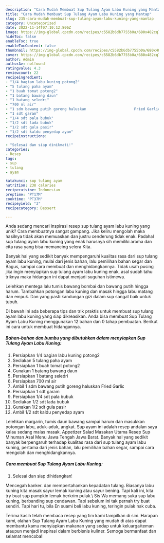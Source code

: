 ```yaml
---
description: "Cara Mudah Membuat Sup Tulang Ayam Labu Kuning yang Mantap"
title: "Cara Mudah Membuat Sup Tulang Ayam Labu Kuning yang Mantap"
slug: 235-cara-mudah-membuat-sup-tulang-ayam-labu-kuning-yang-mantap
category: Uncategorized
date: 2022-11-14T07:10:12.806Z
image: https://img-global.cpcdn.com/recipes/c5582b6db7755b0a/680x482cq70/sup-tulang-ayam-labu-kuning-foto-resep-utama.jpg
hideToc: false
enableToc: true
enableTocContent: false
thumbnail: https://img-global.cpcdn.com/recipes/c5582b6db7755b0a/680x482cq70/sup-tulang-ayam-labu-kuning-foto-resep-utama.jpg
cover: https://img-global.cpcdn.com/recipes/c5582b6db7755b0a/680x482cq70/sup-tulang-ayam-labu-kuning-foto-resep-utama.jpg
author: Admin
authorAv: notfound
ratingvalue: 4.3
reviewcount: 22
recipeingredient:
- "1/4 bagian labu kuning potong2"
- "5 tulang paha ayam"
- "1 buah tomat potong2"
- "1 batang bawang daun"
- "1 batang seledri"
- "700 ml air"
- "1 sdm bawang putih goreng haluskan                      Fried Garlic"
- "1 sdt garam"
- "1/4 sdt pala bubuk"
- "1/2 sdt lada bubuk"
- "1/2 sdt gula pasir"
- "1/2 sdt kaldu penyedap ayam"
recipeinstructions:

- "Selesai dan siap dinikmati!"
categories:
- Resep
tags:
- sup
- tulang
- ayam

katakunci: sup tulang ayam 
nutrition: 238 calories
recipecuisine: Indonesian
preptime: "PT17M"
cooktime: "PT37M"
recipeyield: "3"
recipecategory: Dessert

---
```





Anda sedang mencari inspirasi resep sup tulang ayam labu kuning yang unik? Cara membuatnya sangat gampang. Jika keliru mengolah maka hasilnya tidak akan memuaskan dan justru cenderung tidak enak. Padahal sup tulang ayam labu kuning yang enak harusnya sih memiliki aroma dan cita rasa yang bisa memancing selera Kita.





Banyak hal yang sedikit banyak mempengaruhi kualitas rasa dari sup tulang ayam labu kuning, mulai dari jenis bahan, lalu pemilihan bahan segar dan Bagus, sampai cara membuat dan menghidangkannya. Tidak usah pusing jika ingin menyiapkan sup tulang ayam labu kuning enak,      asal sudah tahu triknya maka hidangan ini dapat menjadi suguhan istimewa.














Lelehkan mentega lalu tumis bawang bombai dan bawang putih hingga harum. Tambahkan potongan labu kuning dan masak hingga labu matang dan empuk. Dan yang pasti kandungan gizi dalam sup sangat baik untuk tubuh.






Di bawah ini ada beberapa tips dan trik praktis untuk membuat sup tulang ayam labu kuning yang siap dikreasikan. Anda bisa membuat Sup Tulang Ayam Labu Kuning menggunakan 12 bahan dan 0 tahap pembuatan. Berikut ini cara untuk membuat hidangannya.

<!--inarticleads1-->

##### Bahan-bahan dan bumbu yang dibutuhkan dalam menyiapkan Sup Tulang Ayam Labu Kuning:

1. Persiapkan 1/4 bagian labu kuning potong2
1. Sediakan 5 tulang paha ayam
1. Persiapkan 1 buah tomat potong2
1. Gunakan 1 batang bawang daun
1. Persiapkan 1 batang seledri
1. Persiapkan 700 ml air
1. Ambil 1 sdm bawang putih goreng haluskan                      Fried Garlic
1. Persiapkan 1 sdt garam
1. Persiapkan 1/4 sdt pala bubuk
1. Sediakan 1/2 sdt lada bubuk
1. Gunakan 1/2 sdt gula pasir
1. Ambil 1/2 sdt kaldu penyedap ayam


Lelehkan margarin, tumis daun bawang sampai harum dan masukkan potongan labu, aduk-aduk, angkat. Sup ayam ini adalah resep andalan saya kalau sedang malas masak. Appetizer Salad Masakan Utama Resep Sup Minuman Asal Menu Jawa Tengah Jawa Barat. Banyak hal yang sedikit banyak berpengaruh terhadap kualitas rasa dari sup tulang ayam labu kuning, pertama dari jenis bahan, lalu pemilihan bahan segar, sampai cara mengolah dan menghidangkannya. 

<!--inarticleads2-->

##### Cara membuat Sup Tulang Ayam Labu Kuning:


1. Selesai dan siap dihidangkan!

Mencegah kanker. dan mempertahankan kepadatan tulang. Biasanya labu kuning kita masak sayur lemak kuning atau sayur bening. Tapi kali ini, kita try buat sup pumpkin lemak berkrim pulak.\ Sis Wa memang suka sup labu kuning, berbanding sup cendawan. Tapi sebelum ini tak pernah try buat sendiri. Tapi hari tu, bila En suami beli labu kuning, teringin pulak nak cuba. 

Terima kasih telah membaca resep yang tim kami tampilkan di sini. Harapan kami, olahan Sup Tulang Ayam Labu Kuning yang mudah di atas dapat membantu kamu menyiapkan makanan yang sedap untuk keluarga/teman ataupun menjadi inspirasi dalam berbisnis kuliner. Semoga bermanfaat dan selamat mencoba!
